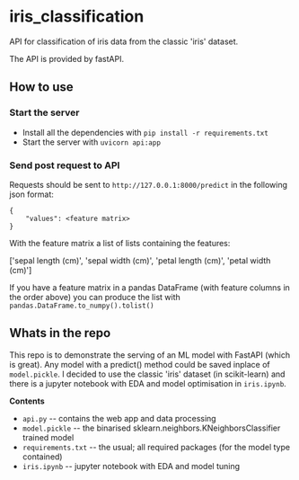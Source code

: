 # iris_classification
API for classification of iris data from the classic 'iris' dataset.

The API is provided by fastAPI.

## How to use
### Start the server
- Install all the dependencies with `pip install -r requirements.txt`
- Start the server with `uvicorn api:app`
### Send post request to API
Requests should be sent to `http://127.0.0.1:8000/predict` in the following json format:

```
{
    "values": <feature matrix>
}
```
With the feature matrix a list of lists containing the features: 

['sepal length (cm)',
 'sepal width (cm)',
 'petal length (cm)',
 'petal width (cm)']

If you have a feature matrix in a pandas DataFrame (with feature columns in the order above) you can produce the list with `pandas.DataFrame.to_numpy().tolist()`
## Whats in the repo
This repo is to demonstrate the serving of an ML model with FastAPI (which is great).  Any model with a predict() method could be saved inplace of `model.pickle`.  I decided to use the classic 'iris' dataset (in scikit-learn) and there is a jupyter notebook with EDA and model optimisation in `iris.ipynb`.

**Contents**
- `api.py` -- contains the web app and data processing
- `model.pickle` -- the binarised sklearn.neighbors.KNeighborsClassifier trained model
- `requirements.txt` -- the usual; all required packages (for the model type contained)
- `iris.ipynb` -- jupyter notebook with EDA and model tuning